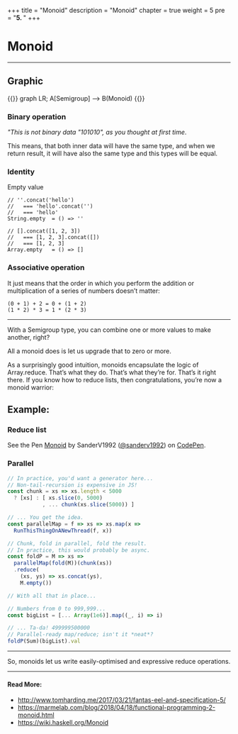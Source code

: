 +++
title = "Monoid"
description = "Monoid"
chapter = true
weight = 5
pre = "<b>5. </b>"
+++

# Monoid
---
## Graphic
{{<mermaid align="center">}}
graph LR;
    A[Semigroup] --> B(Monoid)
{{</mermaid>}}


### Binary operation
*"This is not binary data "101010", as you thought at first time*.

This means, that both inner data will have the same type, and when we return result, it will have also the same type
and this types will be equal.

### Identity
Empty value
```
// ''.concat('hello')
//   === 'hello'.concat('')
//   === 'hello'
String.empty  = () => ''

// [].concat([1, 2, 3])
//   === [1, 2, 3].concat([])
//   === [1, 2, 3]
Array.empty   = () => []
```

### Associative operation
It just means that the order in which you perform the addition or multiplication of a series of numbers doesn’t matter:
```
(0 + 1) + 2 = 0 + (1 + 2)
(1 * 2) * 3 = 1 * (2 * 3)
```

---

With a Semigroup type, you can combine one or more values to make another, right?

All a monoid does is let us upgrade that to zero or more.


As a surprisingly good intuition, monoids encapsulate the logic of Array.reduce. That’s what they do. That’s what they’re for. That’s it right there. If you know how to reduce lists, then congratulations, you’re now a monoid warrior:

## Example:
### Reduce list
<p data-height="500" data-theme-id="0" data-slug-hash="ERPmpE" data-default-tab="js,result" data-user="sanderv1992" data-embed-version="2" data-pen-title="Monoid" class="codepen">See the Pen <a href="https://codepen.io/sanderv1992/pen/ERPmpE/">Monoid</a> by SanderV1992 (<a href="https://codepen.io/sanderv1992">@sanderv1992</a>) on <a href="https://codepen.io">CodePen</a>.</p>
<script async src="https://static.codepen.io/assets/embed/ei.js"></script>

### Parallel
```js
// In practice, you'd want a generator here...
// Non-tail-recursion is expensive in JS!
const chunk = xs => xs.length < 5000
  ? [xs] : [ xs.slice(0, 5000)
           , ... chunk(xs.slice(5000)) ]

// ... You get the idea.
const parallelMap = f => xs => xs.map(x =>
  RunThisThingOnANewThread(f, x))

// Chunk, fold in parallel, fold the result.
// In practice, this would probably be async.
const foldP = M => xs =>
  parallelMap(fold(M))(chunk(xs))
  .reduce(
    (xs, ys) => xs.concat(ys),
    M.empty())

// With all that in place...

// Numbers from 0 to 999,999...
const bigList = [... Array(1e6)].map((_, i) => i)

// ... Ta-da! 499999500000
// Parallel-ready map/reduce; isn't it *neat*?
foldP(Sum)(bigList).val
```
---

So, monoids let us write easily-optimised and expressive reduce operations.

---
#### Read More:
- http://www.tomharding.me/2017/03/21/fantas-eel-and-specification-5/
- https://marmelab.com/blog/2018/04/18/functional-programming-2-monoid.html
- https://wiki.haskell.org/Monoid

